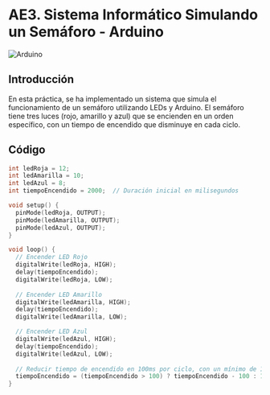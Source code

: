 # AE3. Sistema Informático Simulando un Semáforo - Arduino

![Arduino](./semaforoArduino.gif)

## Introducción
En esta práctica, se ha implementado un sistema que simula el funcionamiento de un semáforo utilizando LEDs y Arduino. El semáforo tiene tres luces (rojo, amarillo y azul) que se encienden en un orden específico, con un tiempo de encendido que disminuye en cada ciclo.

## Código

```cpp
int ledRoja = 12;
int ledAmarilla = 10;
int ledAzul = 8;
int tiempoEncendido = 2000;  // Duración inicial en milisegundos

void setup() {
  pinMode(ledRoja, OUTPUT);
  pinMode(ledAmarilla, OUTPUT);
  pinMode(ledAzul, OUTPUT);
}

void loop() {
  // Encender LED Rojo
  digitalWrite(ledRoja, HIGH);
  delay(tiempoEncendido);
  digitalWrite(ledRoja, LOW);
  
  // Encender LED Amarillo
  digitalWrite(ledAmarilla, HIGH);
  delay(tiempoEncendido);
  digitalWrite(ledAmarilla, LOW);

  // Encender LED Azul
  digitalWrite(ledAzul, HIGH);
  delay(tiempoEncendido);
  digitalWrite(ledAzul, LOW);
  
  // Reducir tiempo de encendido en 100ms por ciclo, con un mínimo de 100ms
  tiempoEncendido = (tiempoEncendido > 100) ? tiempoEncendido - 100 : 100;
}


